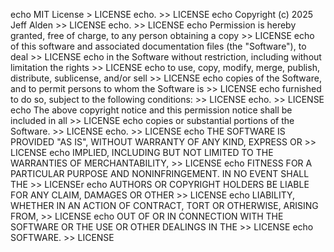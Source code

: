 echo MIT License > LICENSE
echo. >> LICENSE
echo Copyright (c) 2025 Jeff Alden >> LICENSE
echo. >> LICENSE
echo Permission is hereby granted, free of charge, to any person obtaining a copy >> LICENSE
echo of this software and associated documentation files (the "Software"), to deal >> LICENSE
echo in the Software without restriction, including without limitation the rights >> LICENSE
echo to use, copy, modify, merge, publish, distribute, sublicense, and/or sell >> LICENSE
echo copies of the Software, and to permit persons to whom the Software is >> LICENSE
echo furnished to do so, subject to the following conditions: >> LICENSE
echo. >> LICENSE
echo The above copyright notice and this permission notice shall be included in all >> LICENSE
echo copies or substantial portions of the Software. >> LICENSE
echo. >> LICENSE
echo THE SOFTWARE IS PROVIDED "AS IS", WITHOUT WARRANTY OF ANY KIND, EXPRESS OR >> LICENSE
echo IMPLIED, INCLUDING BUT NOT LIMITED TO THE WARRANTIES OF MERCHANTABILITY, >> LICENSE
echo FITNESS FOR A PARTICULAR PURPOSE AND NONINFRINGEMENT. IN NO EVENT SHALL THE >> LICENSEr
echo AUTHORS OR COPYRIGHT HOLDERS BE LIABLE FOR ANY CLAIM, DAMAGES OR OTHER >> LICENSE
echo LIABILITY, WHETHER IN AN ACTION OF CONTRACT, TORT OR OTHERWISE, ARISING FROM, >> LICENSE
echo OUT OF OR IN CONNECTION WITH THE SOFTWARE OR THE USE OR OTHER DEALINGS IN THE >> LICENSE
echo SOFTWARE. >> LICENSE
